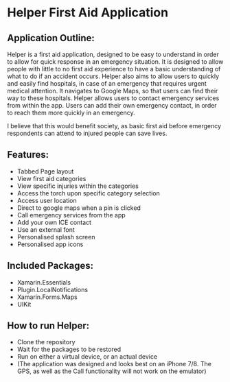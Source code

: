 # Helper First Aid Application

## Application Outline:

Helper is a first aid application, designed to be easy to understand in order to allow for quick response in an emergency situation.
It is designed to allow people with little to no first aid experience to have a basic understanding of what to do if an accident occurs.
Helper also aims to allow users to quickly and easily find hospitals, in case of an emergency that requires urgent medical attention.
It navigates to Google Maps, so that users can find their way to these hospitals.
Helper allows users to contact emergency services from within the app.
Users can add their own emergency contact, in order to reach them more quickly in an emergency.

I believe that this would benefit society, as basic first aid before emergency respondents can attend to injured people can save lives.

## Features:

* Tabbed Page layout
* View first aid categories
* View specific injuries within the categories
* Access the torch upon specific category selection
* Access user location
* Direct to google maps when a pin is clicked
* Call emergency services from the app
* Add your own ICE contact
* Use an external font
* Personalised splash screen
* Personalised app icons

## Included Packages:

* Xamarin.Essentials
* Plugin.LocalNotifications
* Xamarin.Forms.Maps
* UIKit

## How to run Helper:

* Clone the repository
* Wait for the packages to be restored
* Run on either a virtual device, or an actual device
* (The application was designed and looks best on an iPhone 7/8. The GPS, as well as the Call functionality will not work on the emulator)
